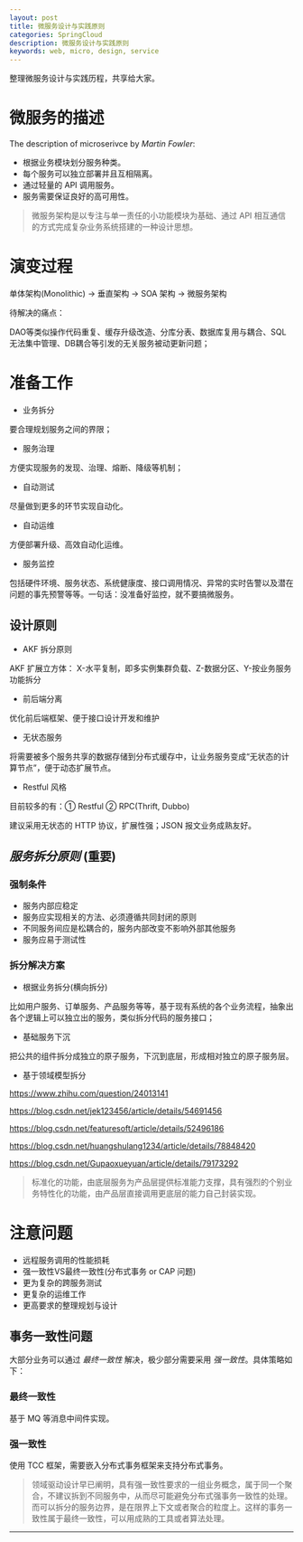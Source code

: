 ```yaml
---
layout: post
title: 微服务设计与实践原则
categories: SpringCloud
description: 微服务设计与实践原则
keywords: web, micro, design, service
---
```


整理微服务设计与实践历程，共享给大家。

# 微服务的描述

The description of microserivce by *Martin Fowler*:

- 根据业务模块划分服务种类。
- 每个服务可以独立部署并且互相隔离。
- 通过轻量的 API 调用服务。
- 服务需要保证良好的高可用性。

> 微服务架构是以专注与单一责任的小功能模块为基础、通过 API 相互通信的方式完成复杂业务系统搭建的一种设计思想。

# 演变过程

单体架构(Monolithic) -> 垂直架构 -> SOA 架构 -> 微服务架构

待解决的痛点：

DAO等类似操作代码重复、缓存升级改造、分库分表、数据库复用与耦合、SQL无法集中管理、DB耦合等引发的无关服务被动更新问题；

# 准备工作

- 业务拆分

要合理规划服务之间的界限；

- 服务治理

方便实现服务的发现、治理、熔断、降级等机制；

- 自动测试

尽量做到更多的环节实现自动化。

- 自动运维

方便部署升级、高效自动化运维。

- 服务监控

包括硬件环境、服务状态、系统健康度、接口调用情况、异常的实时告警以及潜在问题的事先预警等等。一句话：没准备好监控，就不要搞微服务。

## 设计原则

- AKF 拆分原则

AKF 扩展立方体： X-水平复制，即多实例集群负载、Z-数据分区、Y-按业务服务功能拆分

- 前后端分离

优化前后端框架、便于接口设计开发和维护

- 无状态服务

将需要被多个服务共享的数据存储到分布式缓存中，让业务服务变成“无状态的计算节点”，便于动态扩展节点。

- Restful 风格

目前较多的有：① Restful ② RPC(Thrift, Dubbo)

建议采用无状态的 HTTP 协议，扩展性强；JSON 报文业务成熟友好。

## *服务拆分原则* (重要)

### 强制条件

- 服务内部应稳定
- 服务应实现相关的方法、必须遵循共同封闭的原则
- 不同服务间应是松耦合的，服务内部改变不影响外部其他服务
- 服务应易于测试性

### 拆分解决方案

- 根据业务拆分(横向拆分)

比如用户服务、订单服务、产品服务等等，基于现有系统的各个业务流程，抽象出各个逻辑上可以独立出的服务，类似拆分代码的服务接口；

- 基础服务下沉

把公共的组件拆分成独立的原子服务，下沉到底层，形成相对独立的原子服务层。

- 基于领域模型拆分

https://www.zhihu.com/question/24013141

https://blog.csdn.net/jek123456/article/details/54691456

https://blog.csdn.net/featuresoft/article/details/52496186

https://blog.csdn.net/huangshulang1234/article/details/78848420

https://blog.csdn.net/Gupaoxueyuan/article/details/79173292

> 标准化的功能，由底层服务为产品层提供标准能力支撑，具有强烈的个别业务特性化的功能，由产品层直接调用更底层的能力自己封装实现。

# 注意问题

- 远程服务调用的性能损耗
- 强一致性VS最终一致性(分布式事务 or CAP 问题)
- 更为复杂的跨服务测试
- 更复杂的运维工作
- 更高要求的整理规划与设计

## 事务一致性问题

大部分业务可以通过 *最终一致性* 解决，极少部分需要采用 *强一致性*。具体策略如下：

### 最终一致性

基于 MQ 等消息中间件实现。

### 强一致性

使用 TCC 框架，需要嵌入分布式事务框架来支持分布式事务。

> 领域驱动设计早已阐明，具有强一致性要求的一组业务概念，属于同一个聚合，不建议拆到不同服务中，从而尽可能避免分布式强事务一致性的处理。
而可以拆分的服务边界，是在限界上下文或者聚合的粒度上。这样的事务一致性属于最终一致性，可以用成熟的工具或者算法处理。




---
